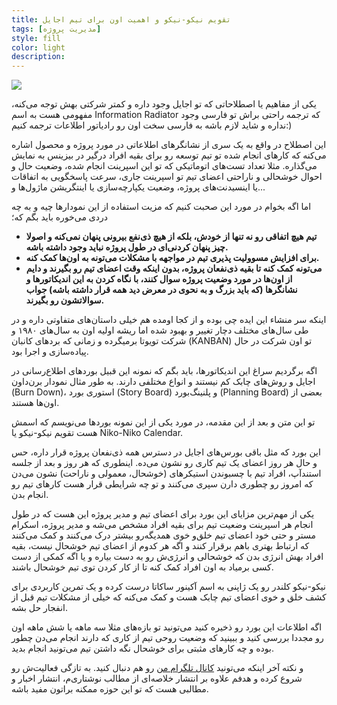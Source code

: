```yaml
---
title: تقویم نیکو-نیکو و اهمیت اون برای تیم اجایل
tags: [مدیریت پروژه]
style: fill
color: light
description:
---
```

![](https://fa.ahmadi.pm/assets/imgpsts/Niko-Niko.jpg)

یکی از مفاهیم یا اصطلاحاتی که تو اجایل وجود داره و کمتر شرکتی بهش توجه می‌کنه، مفهومی هست به اسم Information Radiator که ترجمه راحتی براش تو فارسی وجود نداره و شاید لازم باشه به فارسی سخت اون رو رادیاتور اطلاعات ترجمه کنیم:)

این اصطلاح در واقع به یک سری از نشانگرهای اطلاعاتی در مورد پروژه و محصول اشاره می‌کنه که کارهای انجام شده تو تیم توسعه رو برای بقیه افراد درگیر در بیزینس به نمایش می‌گذاره. مثلا تعداد تست‌های اتوماتیکی که تو این اسپرینت انجام شده، وضعیت حال و احوال خوشحالی و ناراحتی اعضای تیم تو اسپرینت جاری، سرعت پاسخگویی به اتفاقات یا اینسیدنت‌های پروژه، وضعیت یکپارچه‌سازی یا اینتگریشن ماژول‌ها و...

اما اگه بخوام در مورد این صحبت کنیم که مزیت استفاده از این نمودارها چیه و به چه دردی می‌خوره باید بگم که؛

* **تیم هیچ اتفاقی رو نه تنها از خودش، بلکه از هیچ ذی‌نفع بیرونی پنهان نمی‌کنه و اصولا چیز پنهان کردنی‌ای در طول پروژه نباید وجود داشته باشه.**
* **برای افزایش مسوولیت پذیری تیم در مواجهه با مشکلات می‌تونه به اون‌ها کمک کنه.**
* **می‌تونه کمک کنه تا بقیه ذی‌نفعان پروژه، بدون اینکه وقت اعضای تیم رو بگیرند و دایم از اون‌ها در مورد وضعیت پروژه سوال کنند، با نگاه کردن به این اندیکاتورها و نشانگرها (که باید بزرگ و به نحوی در معرض دید همه قرار داشته باشه) جواب سوالاتشون رو بگیرند.**

اینکه سر منشاء این ایده چی بوده و از کجا اومده هم خیلی داستان‌های متفاوتی داره و در طی سال‌های مختلف دچار تغییر و بهبود شده اما ریشه اولیه اون به سال‌های ۱۹۸۰ و شرکت تویوتا برمیگرده و زمانی که بردهای کانبان (KANBAN) تو اون شرکت در حال پیاده‌سازی و اجرا بود.

اگه برگردیم سراغ این اندیکاتورها، باید بگم که نمونه این قبیل بوردهای اطلاع‌رسانی در اجایل و روش‌های چابک کم نیستند و انواع مختلفی دارند. به طور مثال نمودار برن‌داون (Burn Down)، استوری بورد (Story Board) و پلنینگ‌بورد (Planning Board) بعضی از اون‌ها هستند.

تو این متن و بعد از این مقدمه، در مورد یکی از این نمونه بوردها می‌نویسم که اسمش هست تقویم نیکو-نیکو یا Niko-Niko Calendar.

این بورد که مثل باقی بورس‌های اجایل در دسترس همه ذی‌نفعان پروژه قرار داره، حس و حال هر روز اعضای یک تیم کاری رو نشون می‌ده. اینطوری که هر روز و بعد از جلسه استندآپ، افراد تیم با چسبوندن استیکرهای (خوشحال، معمولی و ناراحت) نشون می‌دن که امروز رو چطوری دارن سپری می‌کنند و تو چه شرایطی قرار هست کارهای تیم رو انجام بدن.

یکی از مهم‌ترین مزایای این بورد برای اعضای تیم و مدیر پروژه این هست که در طول انجام هر اسپرینت وضعیت تیم برای بقیه افراد مشخص می‌شه و مدیر پروژه، اسکرام مستر و حتی خود اعضای تیم خلق‌و خوی همدیگه‌رو بیشتر درک می‌کنند و کمک می‌کنند که ارتباط بهتری باهم برقرار کنند و اگه هر کدوم از اعضای تیم خوشحال نیست، بقیه افراد بهش انرژی بدن که خوشحالی و انرژی‌ش رو به دست بیاره و یا اگه کمکی از دست کسی برمیاد به اون افراد کمک کنه تا از کار کردن توی تیم خوشحال باشند.

نیکو-نیکو کلندر رو یک ژاپنی به اسم آکینور ساکاتا درست کرده و یک تمرین کاربردی برای کشف خلق و خوی اعضای تیم چابک هست و کمک می‌کنه که خیلی از مشکلات تیم قبل از انفجار حل بشه.

اگه اطلاعات این بورد رو ذخیره کنید می‌تونید تو بازه‌های مثلا سه ماهه یا شش ماهه اون رو مجددا بررسی کنید و ببینید که وضعیت روحی تیم از کاری که دارند انجام می‌دن چطور بوده و چه کارهای مثبتی برای خوشحال نگه داشتن تیم می‌تونید انجام بدید.

و نکته آخر اینکه می‌تونید [کانال تلگرام من](https://t.me/ahmadipm) رو هم دنبال کنید. به تازگی فعالیت‌ش رو شروع کرده و هدفم علاوه بر انتشار خلاصه‌ای از مطالب نوشتاری‌م، انتشار اخبار و مطالبی هست که تو این حوزه ممکنه براتون مفید باشه.
